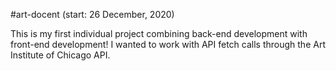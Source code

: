 #art-docent
(start: 26 December, 2020)

This is my first individual project combining back-end development with front-end development! I wanted to work with API fetch calls through the Art Institute of Chicago API.
